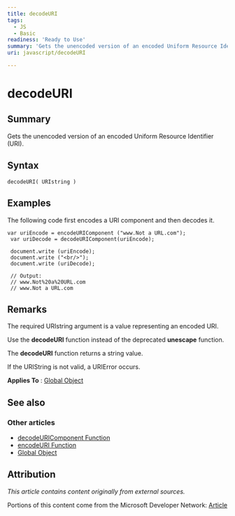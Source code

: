 ```yaml
---
title: decodeURI
tags:
  - JS
  - Basic
readiness: 'Ready to Use'
summary: 'Gets the unencoded version of an encoded Uniform Resource Identifier (URI).'
uri: javascript/decodeURI

---
```

# decodeURI

## Summary

Gets the unencoded version of an encoded Uniform Resource Identifier (URI).

## Syntax

    decodeURI( URIstring )

## Examples

The following code first encodes a URI component and then decodes it.

``` {.js}
var uriEncode = encodeURIComponent ("www.Not a URL.com");
 var uriDecode = decodeURIComponent(uriEncode);

 document.write (uriEncode);
 document.write ("<br/>");
 document.write (uriDecode);

 // Output:
 // www.Not%20a%20URL.com
 // www.Not a URL.com
```

## Remarks

The required URIstring argument is a value representing an encoded URI.

Use the **decodeURI** function instead of the deprecated **unescape** function.

The **decodeURI** function returns a string value.

If the URIString is not valid, a URIError occurs.

**Applies To** : [Global Object](/javascript/Global)

## See also

### Other articles

-   [decodeURIComponent Function](/javascript/decodeURIComponent)
-   [encodeURI Function](/javascript/encodeURI)
-   [Global Object](/javascript/Global)

## Attribution

*This article contains content originally from external sources.*

Portions of this content come from the Microsoft Developer Network: [Article](http://msdn.microsoft.com/en-us/library/ie/ht8a077w(v=vs.94).aspx)

